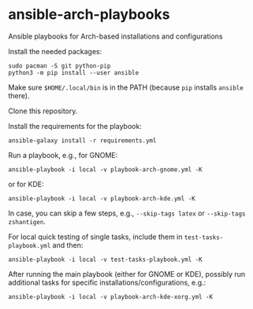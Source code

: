 # ansible-arch-playbooks
Ansible playbooks for Arch-based installations and configurations

Install the needed packages:

```
sudo pacman -S git python-pip
python3 -m pip install --user ansible
```

Make sure `$HOME/.local/bin` is in the PATH (because `pip` installs `ansible` there).

Clone this repository.

Install the requirements for the playbook:

```
ansible-galaxy install -r requirements.yml
```

Run a playbook, e.g., for GNOME:

```
ansible-playbook -i local -v playbook-arch-gnome.yml -K
```

or for KDE:

```
ansible-playbook -i local -v playbook-arch-kde.yml -K
```

In case, you can skip a few steps, e.g., `--skip-tags latex` or `--skip-tags zshantigen`.

For local quick testing of single tasks, include them in `test-tasks-playbook.yml` and then:

```
ansible-playbook -i local -v test-tasks-playbook.yml -K
```

After running the main playbook (either for GNOME or KDE), possibly run additional tasks for specific installations/configurations, e.g.:

```
ansible-playbook -i local -v playbook-arch-kde-xorg.yml -K
```
